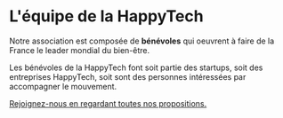 # L'équipe de la HappyTech

Notre association est composée de **bénévoles** qui oeuvrent à faire de la France le leader mondial du bien-être.

Les bénévoles de la HappyTech font soit partie des startups, soit des entreprises HappyTech, soit sont des personnes intéressées par accompagner le mouvement.

[Rejoignez-nous en regardant toutes nos propositions.](https://www.welcometothejungle.co/companies/happytech)

